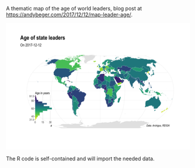 
A thematic map of the age of world leaders, blog post at https://andybeger.com/2017/12/12/map-leader-age/.

![World map with leader ages](map-leader-age.png)

The R code is self-contained and will import the needed data. 